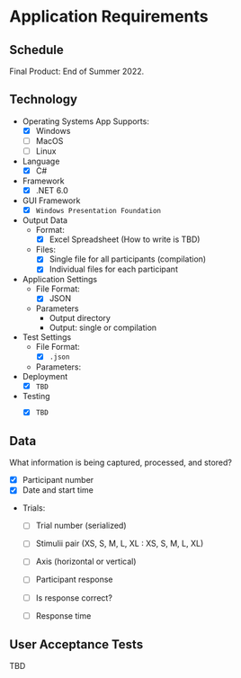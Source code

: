 # Application Requirements

## Schedule
Final Product: End of Summer 2022.

## Technology
* Operating Systems App Supports:
  * [x] Windows
  * [ ] MacOS
  * [ ] Linux
* Language
  * [x] C#
* Framework
  * [x] .NET 6.0
* GUI Framework
  * [x] `Windows Presentation Foundation`
* Output Data
  * Format:
    * [x] Excel Spreadsheet (How to write is TBD)
  * Files:
    * [x] Single file for all participants (compilation)
    * [x] Individual files for each participant
* Application Settings
  * File Format:
    * [x] JSON
  * Parameters
    * Output directory
    * Output: single or compilation
* Test Settings
  * File Format:
    * [x] `.json`
  * Parameters:
* Deployment
  * [x] `TBD`
* Testing
  * [x] `TBD`


## Data
What information is being captured, processed, and stored?

* [x] Participant number
* [x] Date and start time
* Trials:
    * [ ] Trial number (serialized)
    * [ ] Stimulii pair (XS, S, M, L, XL : XS, S, M, L, XL)
    * [ ] Axis (horizontal or vertical)
    * [ ] Participant response
    * [ ] Is response correct?
    * [ ] Response time



## User Acceptance Tests
TBD
